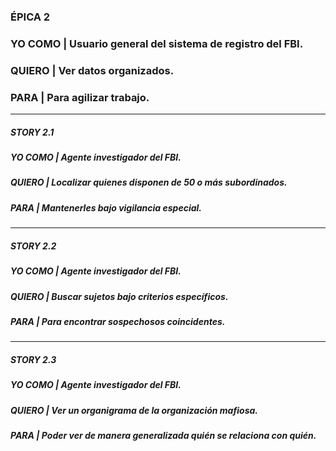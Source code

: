 ### ÉPICA 2

### YO COMO | Usuario general del sistema de registro del FBI.  
 
### QUIERO | Ver datos organizados.  

### PARA | Para agilizar trabajo.  

--------------------------------------------------------------------------------

##### STORY 2.1

##### YO COMO |  Agente investigador del FBI.  
 
##### QUIERO | Localizar quienes disponen de 50 o más subordinados.  

##### PARA | Mantenerles bajo vigilancia especial.

--------------------------------------------------------------------------------

##### STORY 2.2

##### YO COMO |  Agente investigador del FBI.  
 
##### QUIERO | Buscar sujetos bajo criterios específicos.  

##### PARA | Para encontrar sospechosos coincidentes.

--------------------------------------------------------------------------------

##### STORY 2.3

##### YO COMO |  Agente investigador del FBI.  
 
##### QUIERO |  Ver un organigrama de la organización mafiosa.  

##### PARA | Poder ver de manera generalizada quién se relaciona con quién.
